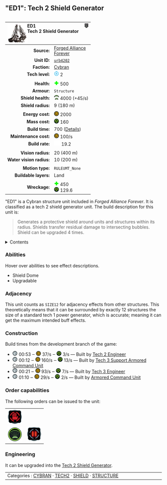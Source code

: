 "ED1": Tech 2 Shield Generator
----
<table align="right">
    <thead>
        <tr>
            <th align="left" colspan="2">
                <img align="left" src="icons/units/URB4202_icon.png" title="ED1 unit icon" /><img align="right" src="icons/strategicicons/icon_structure2_shield_rest.png" title="icon_structure2_shield" />ED1<br />Tech 2 Shield Generator
            </th>
        </tr>
    </thead>
    <tbody>
        <tr>
            <td align="right"><strong>Source:</strong></td>
            <td><a href="Forged Alliance Forever">Forged Alliance<br />Forever</a></td>
        </tr>
        <tr>
            <td align="right"><strong>Unit ID:</strong></td>
            <td><a href="https://github.com/FAForever/fa/D:/faf-development/fa/units/URB4202/URB4202_unit.bp"><code>urb4202</code></a></td>
        </tr>
        <tr>
            <td align="right"><strong>Faction:</strong></td>
            <td><a href="categories.CYBRAN">Cybran</a></td>
        </tr>
        <tr>
            <td align="right"><strong>Tech level:</strong></td>
            <td><img src="icons/T2.png" title="Tech 2" /> 2</td>
        </tr>
        <tr><td align="center" colspan="2"></td></tr>
        <tr>
            <td align="right"><strong>Health:</strong></td>
            <td><img src="icons/health.png" title="Health" /> 500</td>
        </tr>
        <tr>
            <td align="right"><strong>Armour:</strong></td>
            <td><code>Structure</code></td>
        </tr>
        <tr>
            <td align="right"><strong>Shield health:</strong></td>
            <td><img src="icons/shield.png" title="Shield" /> 4000 (+45/s)</td>
        </tr>
        <tr>
            <td align="right"><strong>Shield radius:</strong></td>
            <td> <span title="0.18 km, 0.11 mi">9 (180 m)</span></td>
        </tr>
        <tr><td align="center" colspan="2"></td></tr>
        <tr>
            <td align="right"><strong>Energy cost:</strong></td>
            <td><img src="icons/energy.png" title="Energy" /> 2000</td>
        </tr>
        <tr>
            <td align="right"><strong>Mass cost:</strong></td>
            <td><img src="icons/mass.png" title="Mass" /> 160</td>
        </tr>
        <tr>
            <td align="right"><strong>Build time:</strong></td>
            <td>700 (<a href="#construction">Details</a>)</td>
        </tr>
        <tr>
            <td align="right"><strong>Maintenance cost:</strong></td>
            <td><img src="icons/energy.png" title="Energy" /> 100/s</td>
        </tr>
        <tr>
            <td align="right"><strong>Build rate:</strong></td>
            <td><img src="icons/build.png" title="Build" /> 19.2</td>
        </tr>
        <tr><td align="center" colspan="2"></td></tr>
        <tr>
            <td align="right"><strong>Vision radius:</strong></td>
            <td> <span title="0.40 km, 0.25 mi">20 (400 m)</span></td>
        </tr>
        <tr>
            <td align="right"><strong>Water vision radius:</strong></td>
            <td> <span title="0.20 km, 0.12 mi">10 (200 m)</span></td>
        </tr>
        <tr><td align="center" colspan="2"></td></tr>
        <tr>
            <td align="right"><strong>Motion type:</strong></td>
            <td><code>RULEUMT_None</code></td>
        </tr>
        <tr>
            <td align="right"><strong>Buildable layers:</strong></td>
            <td>Land</td>
        </tr>
        <tr><td align="center" colspan="2"></td></tr>
        <tr>
            <td align="right"><strong>Wreckage:</strong></td>
            <td><img src="icons/health.png" title="Health" /> 450<br /><img src="icons/mass.png" title="Mass" /> 129.6</td>
        </tr>
    </tbody>
</table>

"ED1" is a Cybran structure unit included in *Forged Alliance Forever*.
It is classified as a tech 2 shield generator unit.
The build description for this unit is:

<blockquote>Generates a protective shield around units and structures within its radius. Shields transfer residual damage to intersecting bubbles. Shield can be upgraded 4 times.</blockquote>

<details>
<summary>Contents</summary>

1. – <a href="#abilities">Abilities</a>
2. – <a href="#adjacency">Adjacency</a>
3. – <a href="#construction">Construction</a>
4. – <a href="#order-capabilities">Order capabilities</a>
5. – <a href="#engineering">Engineering</a>
</details>

### Abilities
Hover over abilities to see effect descriptions.

* <span title="Has a bubble shield that can protect others">Shield Dome</span>
* <span title="Can build a unit to replace itself">Upgradable</span>

### Adjacency
This unit counts as `SIZE12` for adjacency effects from other structures. This theoretically means that it can be surrounded by exactly 12 structures the size of a standard tech 1 power generator, which is accurate; meaning it can get the maximum intended buff effects. 

### Construction
Build times from the development branch of the game:
* <img src="icons/time.png" title="Time" /> 00:53 ‒ <img src="icons/energy.png" title="Energy" /> 37/s ‒ <img src="icons/mass.png" title="Mass" /> 3/s — Built by <a href="URL0208">Tech 2 Engineer</a>
* <img src="icons/time.png" title="Time" /> 00:12 ‒ <img src="icons/energy.png" title="Energy" /> 160/s ‒ <img src="icons/mass.png" title="Mass" /> 13/s — Built by <a href="URL0301">Tech 3 Support Armored Command Unit</a>
* <img src="icons/time.png" title="Time" /> 00:21 ‒ <img src="icons/energy.png" title="Energy" /> 93/s ‒ <img src="icons/mass.png" title="Mass" /> 7/s — Built by <a href="URL0309">Tech 3 Engineer</a>
* <img src="icons/time.png" title="Time" /> 01:10 ‒ <img src="icons/energy.png" title="Energy" /> 29/s ‒ <img src="icons/mass.png" title="Mass" /> 2/s — Built by <a href="URL0001">Armored Command Unit</a>

### Order capabilities
The following orders can be issued to the unit:
<table>
<td><img float="left" src="icons/orders/stop.png" title="Stop" /></td>
<tr>
<td><img float="left" src="icons/orders/shield-dome.png" title="Shield Dome Toggle
Turn the selected units shield dome on/off" /></td>
<td><img float="left" src="icons/orders/pause.png" title="Pause Construction
Pause/unpause current construction order" /></td>
</table>

### Engineering
It can be upgraded into the <a href="URB4204">Tech 2 Shield Generator</a>.


<table align="center">
<td width="1215px">Categories : 
<a href="categories.CYBRAN">CYBRAN</a> · 
<a href="_categories.TECH2">TECH2</a> · 
<a href="_categories.SHIELD">SHIELD</a> · 
<a href="_categories.STRUCTURE">STRUCTURE</a></td>
</table>
